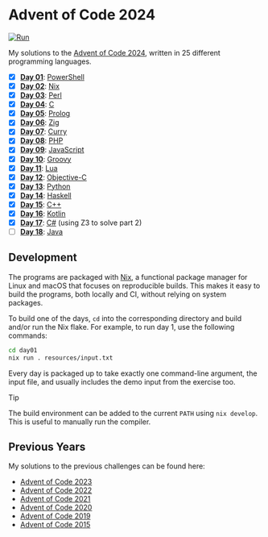 <!-- Automatically generated from README.md.gyb, do not edit directly! -->

# Advent of Code 2024

[![Run](https://github.com/fwcd/advent-of-code-2024/actions/workflows/run.yml/badge.svg)](https://github.com/fwcd/advent-of-code-2024/actions/workflows/run.yml)

My solutions to the [Advent of Code 2024](https://adventofcode.com/2024), written in 25 different programming languages.

- [x] [**Day 01**](day01): [PowerShell](day01/src/day01.ps1)
- [x] [**Day 02**](day02): [Nix](day02/src/day02.nix)
- [x] [**Day 03**](day03): [Perl](day03/src/day03.pl)
- [x] [**Day 04**](day04): [C](day04/src/day04.c)
- [x] [**Day 05**](day05): [Prolog](day05/src/day05.pl)
- [x] [**Day 06**](day06): [Zig](day06/src/day06.zig)
- [x] [**Day 07**](day07): [Curry](day07/src/Day07.curry)
- [x] [**Day 08**](day08): [PHP](day08/src/day08.php)
- [x] [**Day 09**](day09): [JavaScript](day09/src/day09.js)
- [x] [**Day 10**](day10): [Groovy](day10/src/day10.groovy)
- [x] [**Day 11**](day11): [Lua](day11/src/day11.lua)
- [x] [**Day 12**](day12): [Objective-C](day12/src/day12.m)
- [x] [**Day 13**](day13): [Python](day13/src/day13.py)
- [x] [**Day 14**](day14): [Haskell](day14/src/Day14.hs)
- [x] [**Day 15**](day15): [C++](day15/src/day15.cpp)
- [x] [**Day 16**](day16): [Kotlin](day16/src/day16.kts)
- [x] [**Day 17**](day17): [C#](day17/src/day17.cs) (using Z3 to solve part 2)
- [ ] [**Day 18**](day18): [Java](day18/src/Day18.java)

## Development

The programs are packaged with [Nix](https://nixos.org/), a functional package manager for Linux and macOS that focuses on reproducible builds. This makes it easy to build the programs, both locally and CI, without relying on system packages.

To build one of the days, `cd` into the corresponding directory and build and/or run the Nix flake. For example, to run day 1, use the following commands:

```sh
cd day01
nix run . resources/input.txt
```

Every day is packaged up to take exactly one command-line argument, the input file, and usually includes the demo input from the exercise too.

> [!TIP]
> The build environment can be added to the current `PATH` using `nix develop`. This is useful to manually run the compiler.

## Previous Years

My solutions to the previous challenges can be found here:

- [Advent of Code 2023](https://github.com/fwcd/advent-of-code-2023)
- [Advent of Code 2022](https://github.com/fwcd/advent-of-code-2022)
- [Advent of Code 2021](https://github.com/fwcd/advent-of-code-2021)
- [Advent of Code 2020](https://github.com/fwcd/advent-of-code-2020)
- [Advent of Code 2019](https://github.com/fwcd/advent-of-code-2019)
- [Advent of Code 2015](https://github.com/fwcd/advent-of-code-2015)
